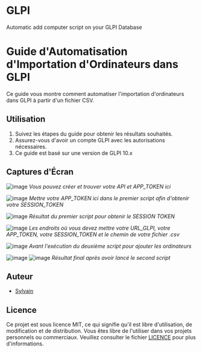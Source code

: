 # GLPI
Automatic add computer script on your GLPI Database

# Guide d'Automatisation d'Importation d'Ordinateurs dans GLPI

Ce guide vous montre comment automatiser l'importation d'ordinateurs dans GLPI à partir d'un fichier CSV.

## Utilisation

1. Suivez les étapes du guide pour obtenir les résultats souhaités.
2. Assurez-vous d'avoir un compte GLPI avec les autorisations nécessaires.
3. Ce guide est basé sur une version de GLPI 10.x

## Captures d'Écran

![image](https://github.com/SylvainM74/GLPI/assets/143516235/8c26acbf-4af4-452c-b1df-ab233e48113f)
*Vous pouvez créer et trouver votre API et APP_TOKEN ici*

![image](https://github.com/SylvainM74/GLPI/assets/143516235/ffb16feb-65c0-430e-9aff-922b11570d53)
*Mettre votre APP_TOKEN ici dans le premier script afin d'obtenir votre SESSION_TOKEN*

![image](https://github.com/SylvainM74/GLPI/assets/143516235/afc32d22-2218-490b-a77c-1d0693dc9dd1)
*Résultat du premier script pour obtenir le SESSION TOKEN*

![image](https://github.com/SylvainM74/GLPI/assets/143516235/8b47375f-4f24-4b32-9d8b-2f9f6e0fec7d)
*Les endroits où vous devez mettre votre URL_GLPI, votre APP_TOKEN, votre SESSION_TOKEN et le chemin de votre fichier .csv*

![image](https://github.com/SylvainM74/GLPI/assets/143516235/faf68205-3758-40d2-861e-5e0ba7397ed7)
*Avant l'exécution du deuxième script pour ajouter les ordinateurs*

![image](https://github.com/SylvainM74/GLPI/assets/143516235/1121c116-d60e-4c66-bf4d-935cbbdb657e)
![image](https://github.com/SylvainM74/GLPI/assets/143516235/d56873b3-711c-40f6-b69e-118e028b4619)
*Résultat final après avoir lancé le second script*

## Auteur

- [Sylvain](mailto:sylvain.meurot2023@campus-eni.fr)

## Licence

Ce projet est sous licence MIT, ce qui signifie qu'il est libre d'utilisation, de modification et de distribution. Vous êtes libre de l'utiliser dans vos projets personnels ou commerciaux. Veuillez consulter le fichier [LICENCE](LICENCE) pour plus d'informations.
